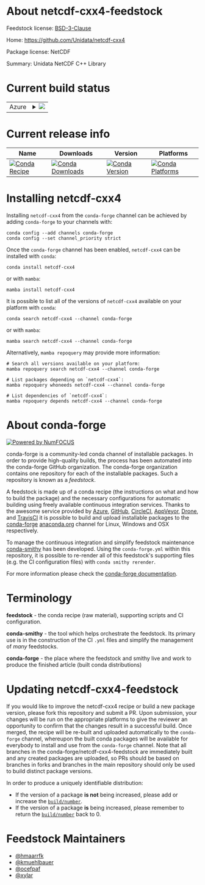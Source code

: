 About netcdf-cxx4-feedstock
===========================

Feedstock license: [BSD-3-Clause](https://github.com/conda-forge/netcdf-cxx4-feedstock/blob/main/LICENSE.txt)

Home: https://github.com/Unidata/netcdf-cxx4

Package license: NetCDF

Summary: Unidata NetCDF C++ Library

Current build status
====================


<table>
    
  <tr>
    <td>Azure</td>
    <td>
      <details>
        <summary>
          <a href="https://dev.azure.com/conda-forge/feedstock-builds/_build/latest?definitionId=4835&branchName=main">
            <img src="https://dev.azure.com/conda-forge/feedstock-builds/_apis/build/status/netcdf-cxx4-feedstock?branchName=main">
          </a>
        </summary>
        <table>
          <thead><tr><th>Variant</th><th>Status</th></tr></thead>
          <tbody><tr>
              <td>linux_64_mpimpich</td>
              <td>
                <a href="https://dev.azure.com/conda-forge/feedstock-builds/_build/latest?definitionId=4835&branchName=main">
                  <img src="https://dev.azure.com/conda-forge/feedstock-builds/_apis/build/status/netcdf-cxx4-feedstock?branchName=main&jobName=linux&configuration=linux%20linux_64_mpimpich" alt="variant">
                </a>
              </td>
            </tr><tr>
              <td>linux_64_mpinompi</td>
              <td>
                <a href="https://dev.azure.com/conda-forge/feedstock-builds/_build/latest?definitionId=4835&branchName=main">
                  <img src="https://dev.azure.com/conda-forge/feedstock-builds/_apis/build/status/netcdf-cxx4-feedstock?branchName=main&jobName=linux&configuration=linux%20linux_64_mpinompi" alt="variant">
                </a>
              </td>
            </tr><tr>
              <td>linux_64_mpiopenmpi</td>
              <td>
                <a href="https://dev.azure.com/conda-forge/feedstock-builds/_build/latest?definitionId=4835&branchName=main">
                  <img src="https://dev.azure.com/conda-forge/feedstock-builds/_apis/build/status/netcdf-cxx4-feedstock?branchName=main&jobName=linux&configuration=linux%20linux_64_mpiopenmpi" alt="variant">
                </a>
              </td>
            </tr><tr>
              <td>linux_aarch64_mpimpich</td>
              <td>
                <a href="https://dev.azure.com/conda-forge/feedstock-builds/_build/latest?definitionId=4835&branchName=main">
                  <img src="https://dev.azure.com/conda-forge/feedstock-builds/_apis/build/status/netcdf-cxx4-feedstock?branchName=main&jobName=linux&configuration=linux%20linux_aarch64_mpimpich" alt="variant">
                </a>
              </td>
            </tr><tr>
              <td>linux_aarch64_mpinompi</td>
              <td>
                <a href="https://dev.azure.com/conda-forge/feedstock-builds/_build/latest?definitionId=4835&branchName=main">
                  <img src="https://dev.azure.com/conda-forge/feedstock-builds/_apis/build/status/netcdf-cxx4-feedstock?branchName=main&jobName=linux&configuration=linux%20linux_aarch64_mpinompi" alt="variant">
                </a>
              </td>
            </tr><tr>
              <td>linux_aarch64_mpiopenmpi</td>
              <td>
                <a href="https://dev.azure.com/conda-forge/feedstock-builds/_build/latest?definitionId=4835&branchName=main">
                  <img src="https://dev.azure.com/conda-forge/feedstock-builds/_apis/build/status/netcdf-cxx4-feedstock?branchName=main&jobName=linux&configuration=linux%20linux_aarch64_mpiopenmpi" alt="variant">
                </a>
              </td>
            </tr><tr>
              <td>osx_64_mpimpich</td>
              <td>
                <a href="https://dev.azure.com/conda-forge/feedstock-builds/_build/latest?definitionId=4835&branchName=main">
                  <img src="https://dev.azure.com/conda-forge/feedstock-builds/_apis/build/status/netcdf-cxx4-feedstock?branchName=main&jobName=osx&configuration=osx%20osx_64_mpimpich" alt="variant">
                </a>
              </td>
            </tr><tr>
              <td>osx_64_mpinompi</td>
              <td>
                <a href="https://dev.azure.com/conda-forge/feedstock-builds/_build/latest?definitionId=4835&branchName=main">
                  <img src="https://dev.azure.com/conda-forge/feedstock-builds/_apis/build/status/netcdf-cxx4-feedstock?branchName=main&jobName=osx&configuration=osx%20osx_64_mpinompi" alt="variant">
                </a>
              </td>
            </tr><tr>
              <td>osx_64_mpiopenmpi</td>
              <td>
                <a href="https://dev.azure.com/conda-forge/feedstock-builds/_build/latest?definitionId=4835&branchName=main">
                  <img src="https://dev.azure.com/conda-forge/feedstock-builds/_apis/build/status/netcdf-cxx4-feedstock?branchName=main&jobName=osx&configuration=osx%20osx_64_mpiopenmpi" alt="variant">
                </a>
              </td>
            </tr><tr>
              <td>osx_arm64_mpimpich</td>
              <td>
                <a href="https://dev.azure.com/conda-forge/feedstock-builds/_build/latest?definitionId=4835&branchName=main">
                  <img src="https://dev.azure.com/conda-forge/feedstock-builds/_apis/build/status/netcdf-cxx4-feedstock?branchName=main&jobName=osx&configuration=osx%20osx_arm64_mpimpich" alt="variant">
                </a>
              </td>
            </tr><tr>
              <td>osx_arm64_mpinompi</td>
              <td>
                <a href="https://dev.azure.com/conda-forge/feedstock-builds/_build/latest?definitionId=4835&branchName=main">
                  <img src="https://dev.azure.com/conda-forge/feedstock-builds/_apis/build/status/netcdf-cxx4-feedstock?branchName=main&jobName=osx&configuration=osx%20osx_arm64_mpinompi" alt="variant">
                </a>
              </td>
            </tr><tr>
              <td>osx_arm64_mpiopenmpi</td>
              <td>
                <a href="https://dev.azure.com/conda-forge/feedstock-builds/_build/latest?definitionId=4835&branchName=main">
                  <img src="https://dev.azure.com/conda-forge/feedstock-builds/_apis/build/status/netcdf-cxx4-feedstock?branchName=main&jobName=osx&configuration=osx%20osx_arm64_mpiopenmpi" alt="variant">
                </a>
              </td>
            </tr><tr>
              <td>win_64</td>
              <td>
                <a href="https://dev.azure.com/conda-forge/feedstock-builds/_build/latest?definitionId=4835&branchName=main">
                  <img src="https://dev.azure.com/conda-forge/feedstock-builds/_apis/build/status/netcdf-cxx4-feedstock?branchName=main&jobName=win&configuration=win%20win_64_" alt="variant">
                </a>
              </td>
            </tr>
          </tbody>
        </table>
      </details>
    </td>
  </tr>
</table>

Current release info
====================

| Name | Downloads | Version | Platforms |
| --- | --- | --- | --- |
| [![Conda Recipe](https://img.shields.io/badge/recipe-netcdf--cxx4-green.svg)](https://anaconda.org/conda-forge/netcdf-cxx4) | [![Conda Downloads](https://img.shields.io/conda/dn/conda-forge/netcdf-cxx4.svg)](https://anaconda.org/conda-forge/netcdf-cxx4) | [![Conda Version](https://img.shields.io/conda/vn/conda-forge/netcdf-cxx4.svg)](https://anaconda.org/conda-forge/netcdf-cxx4) | [![Conda Platforms](https://img.shields.io/conda/pn/conda-forge/netcdf-cxx4.svg)](https://anaconda.org/conda-forge/netcdf-cxx4) |

Installing netcdf-cxx4
======================

Installing `netcdf-cxx4` from the `conda-forge` channel can be achieved by adding `conda-forge` to your channels with:

```
conda config --add channels conda-forge
conda config --set channel_priority strict
```

Once the `conda-forge` channel has been enabled, `netcdf-cxx4` can be installed with `conda`:

```
conda install netcdf-cxx4
```

or with `mamba`:

```
mamba install netcdf-cxx4
```

It is possible to list all of the versions of `netcdf-cxx4` available on your platform with `conda`:

```
conda search netcdf-cxx4 --channel conda-forge
```

or with `mamba`:

```
mamba search netcdf-cxx4 --channel conda-forge
```

Alternatively, `mamba repoquery` may provide more information:

```
# Search all versions available on your platform:
mamba repoquery search netcdf-cxx4 --channel conda-forge

# List packages depending on `netcdf-cxx4`:
mamba repoquery whoneeds netcdf-cxx4 --channel conda-forge

# List dependencies of `netcdf-cxx4`:
mamba repoquery depends netcdf-cxx4 --channel conda-forge
```


About conda-forge
=================

[![Powered by
NumFOCUS](https://img.shields.io/badge/powered%20by-NumFOCUS-orange.svg?style=flat&colorA=E1523D&colorB=007D8A)](https://numfocus.org)

conda-forge is a community-led conda channel of installable packages.
In order to provide high-quality builds, the process has been automated into the
conda-forge GitHub organization. The conda-forge organization contains one repository
for each of the installable packages. Such a repository is known as a *feedstock*.

A feedstock is made up of a conda recipe (the instructions on what and how to build
the package) and the necessary configurations for automatic building using freely
available continuous integration services. Thanks to the awesome service provided by
[Azure](https://azure.microsoft.com/en-us/services/devops/), [GitHub](https://github.com/),
[CircleCI](https://circleci.com/), [AppVeyor](https://www.appveyor.com/),
[Drone](https://cloud.drone.io/welcome), and [TravisCI](https://travis-ci.com/)
it is possible to build and upload installable packages to the
[conda-forge](https://anaconda.org/conda-forge) [anaconda.org](https://anaconda.org/)
channel for Linux, Windows and OSX respectively.

To manage the continuous integration and simplify feedstock maintenance
[conda-smithy](https://github.com/conda-forge/conda-smithy) has been developed.
Using the ``conda-forge.yml`` within this repository, it is possible to re-render all of
this feedstock's supporting files (e.g. the CI configuration files) with ``conda smithy rerender``.

For more information please check the [conda-forge documentation](https://conda-forge.org/docs/).

Terminology
===========

**feedstock** - the conda recipe (raw material), supporting scripts and CI configuration.

**conda-smithy** - the tool which helps orchestrate the feedstock.
                   Its primary use is in the construction of the CI ``.yml`` files
                   and simplify the management of *many* feedstocks.

**conda-forge** - the place where the feedstock and smithy live and work to
                  produce the finished article (built conda distributions)


Updating netcdf-cxx4-feedstock
==============================

If you would like to improve the netcdf-cxx4 recipe or build a new
package version, please fork this repository and submit a PR. Upon submission,
your changes will be run on the appropriate platforms to give the reviewer an
opportunity to confirm that the changes result in a successful build. Once
merged, the recipe will be re-built and uploaded automatically to the
`conda-forge` channel, whereupon the built conda packages will be available for
everybody to install and use from the `conda-forge` channel.
Note that all branches in the conda-forge/netcdf-cxx4-feedstock are
immediately built and any created packages are uploaded, so PRs should be based
on branches in forks and branches in the main repository should only be used to
build distinct package versions.

In order to produce a uniquely identifiable distribution:
 * If the version of a package **is not** being increased, please add or increase
   the [``build/number``](https://docs.conda.io/projects/conda-build/en/latest/resources/define-metadata.html#build-number-and-string).
 * If the version of a package **is** being increased, please remember to return
   the [``build/number``](https://docs.conda.io/projects/conda-build/en/latest/resources/define-metadata.html#build-number-and-string)
   back to 0.

Feedstock Maintainers
=====================

* [@hmaarrfk](https://github.com/hmaarrfk/)
* [@kmuehlbauer](https://github.com/kmuehlbauer/)
* [@ocefpaf](https://github.com/ocefpaf/)
* [@xylar](https://github.com/xylar/)

